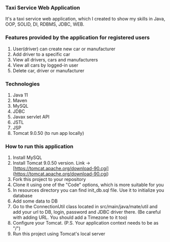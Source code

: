 ### **Taxi Service Web Application**
It's a taxi service web application, which I created to show my skills in Java, OOP, SOLID, DI, RDBMS,
JDBC, WEB.

### **Features provided by the application for registered users**
1. User(driver) can create new car or manufacturer
2. Add driver to a specific car
3. View all drivers, cars and manufacturers
4. View all cars by logged-in user
5. Delete car, driver or manufacturer

### **Technologies**
1. Java 11
2. Maven
3. MySQL
4. JDBC
5. Javax servlet API
6. JSTL
7. JSP
8. Tomcat 9.0.50 (to run app locally)

### **How to run this application**
1. Install MySQL
2. Install Tomcat 9.0.50 version. Link -> [https://tomcat.apache.org/download-90.cgi]
(https://tomcat.apache.org/download-90.cgi)
3. Fork this project to your repository
4. Clone it using one of the "Code" options, which is more suitable for you
5. In resources directory you can find init_db.sql file. Use it to initialize you database
6. Add some data to DB
7. Go to the ConnectionUtil class located in src/main/java/mate/util and add your url to DB, login, password and JDBC driver there.
   (Be careful with adding URL. You should add a Timezone to it too)
8. Configure your Tomcat. (P.S. Your application context needs to be as "/")
9. Run this project using Tomcat's local server